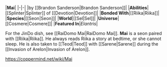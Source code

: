 |**Mai**|
|-|-|
|by [[Brandon Sanderson\|Brandon Sanderson]]|
|**Abilities**|[[Splinter\|Splinter]] of [[Devotion\|Devotion]]|
|**Bonded With**|[[Riika\|Riika]]|
|**Species**|[[Seon\|Seon]]|
|**World**|[[Sel\|Sel]]|
|**Universe**|[[Cosmere\|Cosmere]]|
|**Featured In**|*Elantris*|

For the JinDo dish, see [[RaiDomo Mai\|RaiDomo Mai]].
**Mai** is a seon paired with [[Riika\|Riika]].
He always reads Riika a story at bedtime, or she cannot sleep. He is also taken to [[Teod\|Teod]] with [[Sarene\|Sarene]] during the [[Invasion of Arelon\|Invasion of Arelon]].



https://coppermind.net/wiki/Mai
